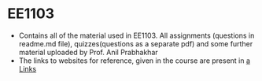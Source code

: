 # EE1103

  * Contains all of the material used in EE1103. All assignments (questions in readme.md file), quizzes(questions as a separate pdf) and some further material uploaded by Prof. Anil Prabhakhar
  * The links to websites for reference, given in the course are present in [a Links](links.md)
